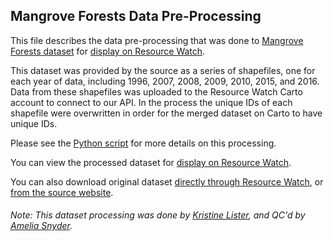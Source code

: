 ## Mangrove Forests Data Pre-Processing
This file describes the data pre-processing that was done to [Mangrove Forests dataset](https://data.unep-wcmc.org/datasets/45) for [display on Resource Watch](https://resourcewatch.org/data/explore/386314c4-ab42-47a7-b2cd-596b788e114d).

This dataset was provided by the source as a series of shapefiles, one for each year of data, including 1996, 2007, 2008, 2009, 2010, 2015, and 2016. Data from these shapefiles was uploaded to the Resource Watch Carto account to connect to our API. In the process the unique IDs of each shapefile were overwritten in order for the merged dataset on Carto to have unique IDs.

Please see the [Python script](https://github.com/resource-watch/data-pre-processing/blob/master/for_005a_mangrove_forests/for_005a_mangrove_forests.py) for more details on this processing.

You can view the processed dataset for [display on Resource Watch](https://resourcewatch.org/data/explore/386314c4-ab42-47a7-b2cd-596b788e114d).

You can also download original dataset [directly through Resource Watch](http://wri-public-data.s3.amazonaws.com/resourcewatch/for_005a_mangrove_forests.zip), or [from the source website](https://data.unep-wcmc.org/datasets/45).

###### Note: This dataset processing was done by [Kristine Lister](https://www.wri.org/profile/kristine-lister), and QC'd by [Amelia Snyder](https://www.wri.org/profile/amelia-snyder).
